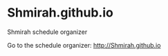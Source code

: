 # Shmirah.github.io
Shmirah schedule organizer

Go to the schedule organizer: http://Shmirah.github.io
